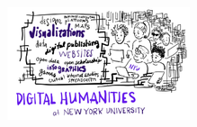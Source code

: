 <a href="https://dh.hosting.nyu.edu">
<img src="../media/dh-list-banner-jojo.jpeg" alt="illustration of nyu students alongside a dh word cloud: 'design', 'maps', 'open data', etc." style="max-height:200px;width:auto">
</a>
